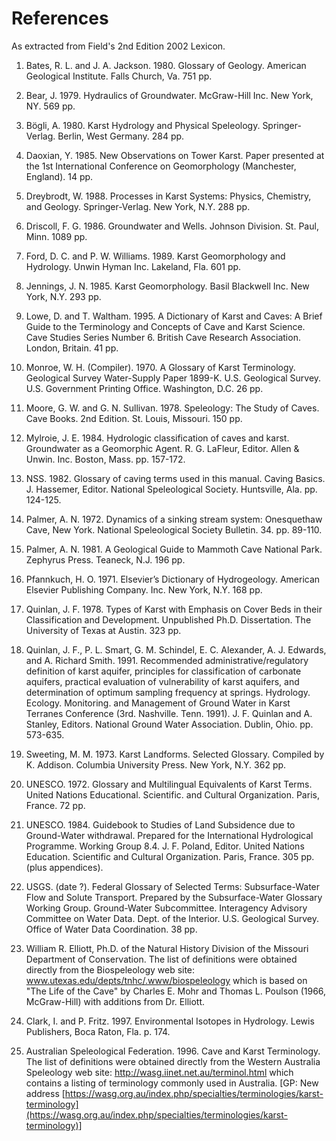 # References

As extracted from Field's 2nd Edition 2002 Lexicon.

1. Bates, R. L. and J. A. Jackson. 1980. Glossary of Geology. American Geological Institute.
Falls Church, Va. 751 pp.

2. Bear, J. 1979. Hydraulics of Groundwater. McGraw-Hill Inc. New York, NY. 569 pp.

3. Bögli, A. 1980. Karst Hydrology and Physical Speleology. Springer-Verlag. 
Berlin, West Germany. 284 pp.

4. Daoxian, Y. 1985. New Observations on Tower Karst. Paper presented at the 1st International
Conference on Geomorphology (Manchester, England). 14 pp.

5. Dreybrodt, W. 1988. Processes in Karst Systems: Physics, Chemistry, and Geology. 
Springer-Verlag. New York, N.Y. 288 pp.

6. Driscoll, F. G. 1986. Groundwater and Wells. Johnson Division. St. Paul, Minn. 1089 pp.

7. Ford, D. C. and P. W. Williams. 1989. Karst Geomorphology and Hydrology. Unwin Hyman Inc.
Lakeland, Fla. 601 pp.

8. Jennings, J. N. 1985. Karst Geomorphology. Basil Blackwell Inc. New York, N.Y. 293 pp.

9. Lowe, D. and T. Waltham. 1995. A Dictionary of Karst and Caves: A Brief Guide to the
Terminology and Concepts of Cave and Karst Science. Cave Studies Series Number 6. 
British Cave Research Association. London, Britain. 41 pp.

10. Monroe, W. H. (Compiler). 1970. A Glossary of Karst Terminology. Geological Survey 
Water-Supply Paper 1899-K. U.S. Geological Survey. U.S. Government Printing Office. 
Washington, D.C. 26 pp.

11. Moore, G. W. and G. N. Sullivan. 1978. Speleology: The Study of Caves. 
Cave Books. 2nd Edition. St. Louis, Missouri. 150 pp.

12. Mylroie, J. E. 1984. Hydrologic classification of caves and karst. 
Groundwater as a Geomorphic Agent. R. G. LaFleur, Editor. Allen & Unwin. Inc. 
Boston, Mass. pp. 157-172.

13. NSS. 1982. Glossary of caving terms used in this manual. Caving Basics. 
J. Hassemer, Editor. National Speleological Society. Huntsville, Ala. pp. 124-125.

14. Palmer, A. N. 1972. Dynamics of a sinking stream system: Onesquethaw Cave, New York.
National Speleological Society Bulletin. 34. pp. 89-110.

15. Palmer, A. N. 1981. A Geological Guide to Mammoth Cave National Park.
Zephyrus Press.  Teaneck, N.J. 196 pp.

16. Pfannkuch, H. O. 1971. Elsevier’s Dictionary of Hydrogeology. 
American Elsevier Publishing Company. Inc. New York, N.Y. 168 pp.

17. Quinlan, J. F. 1978. Types of Karst with Emphasis on Cover Beds in their
Classification and Development. Unpublished Ph.D. Dissertation. 
The University of Texas at Austin. 323 pp.

18. Quinlan, J. F., P. L. Smart, G. M. Schindel, E. C. Alexander, A. J. Edwards, and A. Richard
Smith. 1991. Recommended administrative/regulatory definition of karst aquifer, principles for
classification of carbonate aquifers, practical evaluation of vulnerability of karst aquifers, and
determination of optimum sampling frequency at springs. Hydrology. Ecology. Monitoring. and
Management of Ground Water in Karst Terranes Conference (3rd. Nashville. Tenn. 1991). J. F.
Quinlan and A. Stanley, Editors. National Ground Water Association. Dublin, Ohio. pp.
573-635.

19. Sweeting, M. M. 1973. Karst Landforms. Selected Glossary. Compiled by K. Addison.
Columbia University Press. New York, N.Y. 362 pp.

20. UNESCO. 1972. Glossary and Multilingual Equivalents of Karst Terms. 
United Nations Educational. Scientific. and Cultural Organization. Paris, France. 72 pp.

21. UNESCO. 1984. Guidebook to Studies of Land Subsidence due to Ground-Water withdrawal.
Prepared for the International Hydrological Programme. Working Group 8.4. J. F. Poland,
Editor. United Nations Education. Scientific and Cultural Organization. Paris, France. 305 pp.
(plus appendices).

22. USGS. (date ?). Federal Glossary of Selected Terms: Subsurface-Water Flow and Solute
Transport. Prepared by the Subsurface-Water Glossary Working Group. Ground-Water
Subcommittee. Interagency Advisory Committee on Water Data. Dept. of the Interior. 
U.S.  Geological Survey. Office of Water Data Coordination. 38 pp.

23. William R. Elliott, Ph.D. of the Natural History Division of the Missouri Department of
Conservation. 
The list of definitions were obtained directly from the Biospeleology web site:
www.utexas.edu/depts/tnhc/.www/biospeleology
which is based on "The Life of the Cave" by Charles E. Mohr and Thomas L. Poulson (1966,
McGraw-Hill) with additions from Dr. Elliott.

24. Clark, I. and P. Fritz. 1997. Environmental Isotopes in Hydrology. Lewis Publishers, Boca
Raton, Fla. p. 174.

25. Australian Speleological Federation. 1996. Cave and Karst Terminology.
The list of definitions were obtained directly from the Western Australia Speleology web site:
http://wasg.iinet.net.au/terminol.html which contains a listing of terminology
commonly used in Australia.
[GP: New address [https://wasg.org.au/index.php/specialties/terminologies/karst-terminology](https://wasg.org.au/index.php/specialties/terminologies/karst-terminology)]

